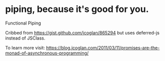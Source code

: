 piping, because it's good for you.
======

Functional Piping

Cribbed from https://gist.github.com/jcoglan/865294 but uses deferred-js instead of JSClass.

To learn more visit: https://blog.jcoglan.com/2011/03/11/promises-are-the-monad-of-asynchronous-programming/
